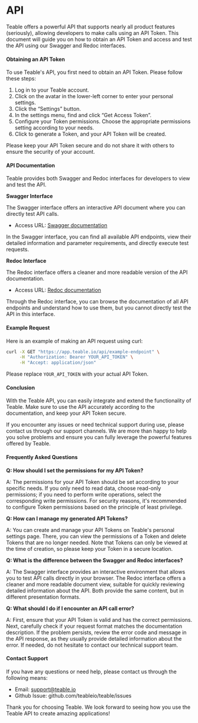 # API

Teable offers a powerful API that supports nearly all product features (seriously), allowing developers to make calls using an API Token. This document will guide you on how to obtain an API Token and access and test the API using our Swagger and Redoc interfaces.

#### Obtaining an API Token

To use Teable's API, you first need to obtain an API Token. Please follow these steps:

1. Log in to your Teable account.
2. Click on the avatar in the lower-left corner to enter your personal settings.
3. Click the “Settings” button.
4. In the settings menu, find and click “Get Access Token”.
5. Configure your Token permissions. Choose the appropriate permissions setting according to your needs.
6. Click to generate a Token, and your API Token will be created.

Please keep your API Token secure and do not share it with others to ensure the security of your account.

#### API Documentation

Teable provides both Swagger and Redoc interfaces for developers to view and test the API.

**Swagger Interface**

The Swagger interface offers an interactive API document where you can directly test API calls.

* Access URL: [Swagger documentation](https://app.teable.io/docs)

In the Swagger interface, you can find all available API endpoints, view their detailed information and parameter requirements, and directly execute test requests.

**Redoc Interface**

The Redoc interface offers a cleaner and more readable version of the API documentation.

* Access URL: [Redoc documentation](https://app.teable.io/redocs)

Through the Redoc interface, you can browse the documentation of all API endpoints and understand how to use them, but you cannot directly test the API in this interface.

#### Example Request

Here is an example of making an API request using curl:

```bash
curl -X GET "https://app.teable.io/api/example-endpoint" \
     -H "Authorization: Bearer YOUR_API_TOKEN" \
     -H "Accept: application/json"
```

Please replace `YOUR_API_TOKEN` with your actual API Token.

#### Conclusion

With the Teable API, you can easily integrate and extend the functionality of Teable. Make sure to use the API accurately according to the documentation, and keep your API Token secure.

If you encounter any issues or need technical support during use, please contact us through our support channels. We are more than happy to help you solve problems and ensure you can fully leverage the powerful features offered by Teable.

#### Frequently Asked Questions

**Q: How should I set the permissions for my API Token?**

A: The permissions for your API Token should be set according to your specific needs. If you only need to read data, choose read-only permissions; if you need to perform write operations, select the corresponding write permissions. For security reasons, it's recommended to configure Token permissions based on the principle of least privilege.

**Q: How can I manage my generated API Tokens?**

A: You can create and manage your API Tokens on Teable's personal settings page. There, you can view the permissions of a Token and delete Tokens that are no longer needed. Note that Tokens can only be viewed at the time of creation, so please keep your Token in a secure location.

**Q: What is the difference between the Swagger and Redoc interfaces?**

A: The Swagger interface provides an interactive environment that allows you to test API calls directly in your browser. The Redoc interface offers a cleaner and more readable document view, suitable for quickly reviewing detailed information about the API. Both provide the same content, but in different presentation formats.

**Q: What should I do if I encounter an API call error?**

A: First, ensure that your API Token is valid and has the correct permissions. Next, carefully check if your request format matches the documentation description. If the problem persists, review the error code and message in the API response, as they usually provide detailed information about the error. If needed, do not hesitate to contact our technical support team.

#### Contact Support

If you have any questions or need help, please contact us through the following means:

* Email: support@teable.io
* Github Issue: github.com/teableio/teable/issues

Thank you for choosing Teable. We look forward to seeing how you use the Teable API to create amazing applications!
